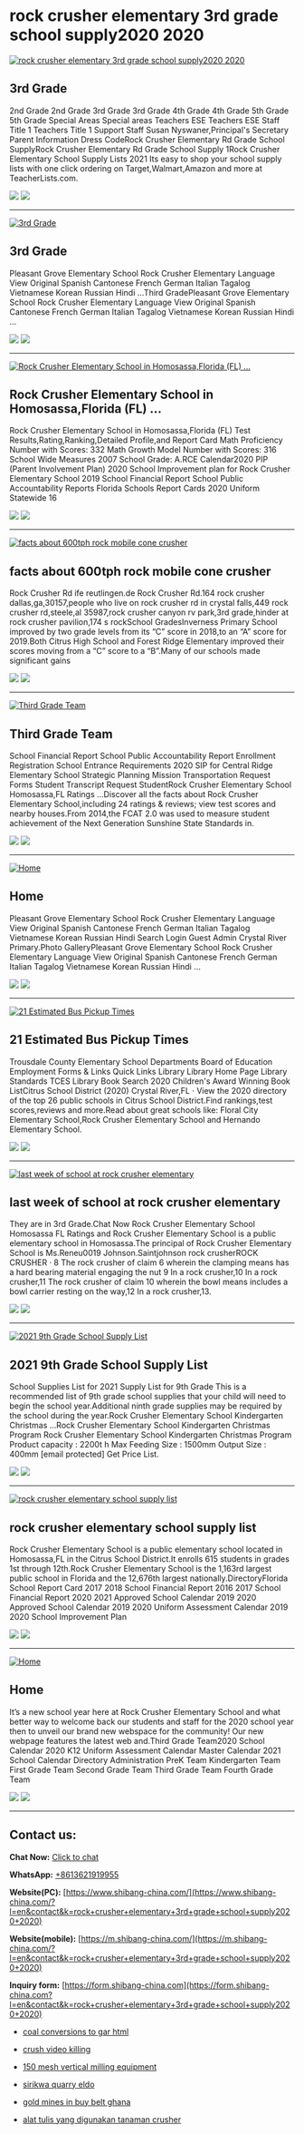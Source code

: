 # rock crusher elementary 3rd grade school supply2020 2020

<a href="https://swt.shibang-china.com/?l=en&img&k=rock+crusher+elementary+3rd+grade+school+supply2020+2020" target="_blank">![rock crusher elementary 3rd grade school supply2020 2020](http://static.shibang-china.com/all-800x300/528.jpg)</a>

## 3rd Grade
2nd Grade 2nd Grade 3rd Grade 3rd Grade 4th Grade 4th Grade 5th Grade 5th Grade Special Areas Special areas Teachers ESE Teachers ESE Staff Title 1 Teachers Title 1 Support Staff Susan Nyswaner,Principal's Secretary Parent Information Dress CodeRock Crusher Elementary Rd Grade School SupplyRock Crusher Elementary Rd Grade School Supply 1Rock Crusher Elementary School Supply Lists 2021 Its easy to shop your school supply lists with one click ordering on Target,Walmart,Amazon and more at TeacherLists.com.


<a href="https://whatsapp.shibangsoft.com/WhatsApp.php" target="_blank" title="WhatsApp">![](http://static.shibang-china.com/icon/whatsapp.png)</a> <a href="https://swt.shibang-china.com/?l=en&icon&k=rock+crusher+elementary+3rd+grade+school+supply2020+2020" target="_blank">![](http://static.shibang-china.com/icon/chat-en.png)</a>

---

<a href="https://swt.shibang-china.com/?l=en&img&k=rock+crusher+elementary+3rd+grade+school+supply2020+2020" target="_blank">![3rd Grade](http://static.shibang-china.com/all-800x300/328.jpg)</a>

## 3rd Grade
Pleasant Grove Elementary School Rock Crusher Elementary Language View Original Spanish Cantonese French German Italian Tagalog Vietnamese Korean Russian Hindi …Third GradePleasant Grove Elementary School Rock Crusher Elementary Language View Original Spanish Cantonese French German Italian Tagalog Vietnamese Korean Russian Hindi …


<a href="https://whatsapp.shibangsoft.com/WhatsApp.php" target="_blank" title="WhatsApp">![](http://static.shibang-china.com/icon/whatsapp.png)</a> <a href="https://swt.shibang-china.com/?l=en&icon&k=rock+crusher+elementary+3rd+grade+school+supply2020+2020" target="_blank">![](http://static.shibang-china.com/icon/chat-en.png)</a>

---

<a href="https://swt.shibang-china.com/?l=en&img&k=rock+crusher+elementary+3rd+grade+school+supply2020+2020" target="_blank">![Rock Crusher Elementary School in Homosassa,Florida (FL) …](http://static.shibang-china.com/all-800x300/1482.jpg)</a>

## Rock Crusher Elementary School in Homosassa,Florida (FL) …
Rock Crusher Elementary School in Homosassa,Florida (FL) Test Results,Rating,Ranking,Detailed Profile,and Report Card Math Proficiency Number with Scores: 332 Math Growth Model Number with Scores: 316 School Wide Measures 2007 School Grade: A.RCE Calendar2020 PIP (Parent Involvement Plan) 2020 School Improvement plan for Rock Crusher Elementary School 2019 School Financial Report School Public Accountability Reports Florida Schools Report Cards 2020 Uniform Statewide 16


<a href="https://whatsapp.shibangsoft.com/WhatsApp.php" target="_blank" title="WhatsApp">![](http://static.shibang-china.com/icon/whatsapp.png)</a> <a href="https://swt.shibang-china.com/?l=en&icon&k=rock+crusher+elementary+3rd+grade+school+supply2020+2020" target="_blank">![](http://static.shibang-china.com/icon/chat-en.png)</a>

---

<a href="https://swt.shibang-china.com/?l=en&img&k=rock+crusher+elementary+3rd+grade+school+supply2020+2020" target="_blank">![facts about 600tph rock mobile cone crusher](http://static.shibang-china.com/all-800x300/914.jpg)</a>

## facts about 600tph rock mobile cone crusher
Rock Crusher Rd ife reutlingen.de Rock Crusher Rd.164 rock crusher dallas,ga,30157,people who live on rock crusher rd in crystal falls,449 rock crusher rd,steele,al 35987,rock crusher canyon rv park,3rd grade,hinder at rock crusher pavilion,174 s rockSchool GradesInverness Primary School improved by two grade levels from its “C” score in 2018,to an “A” score for 2019.Both Citrus High School and Forest Ridge Elementary improved their scores moving from a “C” score to a “B”.Many of our schools made significant gains


<a href="https://whatsapp.shibangsoft.com/WhatsApp.php" target="_blank" title="WhatsApp">![](http://static.shibang-china.com/icon/whatsapp.png)</a> <a href="https://swt.shibang-china.com/?l=en&icon&k=rock+crusher+elementary+3rd+grade+school+supply2020+2020" target="_blank">![](http://static.shibang-china.com/icon/chat-en.png)</a>

---

<a href="https://swt.shibang-china.com/?l=en&img&k=rock+crusher+elementary+3rd+grade+school+supply2020+2020" target="_blank">![Third Grade Team](http://static.shibang-china.com/all-800x300/943.jpg)</a>

## Third Grade Team
School Financial Report School Public Accountability Report Enrollment Registration School Entrance Requirements 2020 SIP for Central Ridge Elementary School Strategic Planning Mission Transportation Request Forms Student Transcript Request StudentRock Crusher Elementary School Homosassa,FL Ratings …Discover all the facts about Rock Crusher Elementary School,including 24 ratings &amp; reviews; view test scores and nearby houses.From 2014,the FCAT 2.0 was used to measure student achievement of the Next Generation Sunshine State Standards in.


<a href="https://whatsapp.shibangsoft.com/WhatsApp.php" target="_blank" title="WhatsApp">![](http://static.shibang-china.com/icon/whatsapp.png)</a> <a href="https://swt.shibang-china.com/?l=en&icon&k=rock+crusher+elementary+3rd+grade+school+supply2020+2020" target="_blank">![](http://static.shibang-china.com/icon/chat-en.png)</a>

---

<a href="https://swt.shibang-china.com/?l=en&img&k=rock+crusher+elementary+3rd+grade+school+supply2020+2020" target="_blank">![Home](http://static.shibang-china.com/all-800x300/1297.jpg)</a>

## Home
Pleasant Grove Elementary School Rock Crusher Elementary Language View Original Spanish Cantonese French German Italian Tagalog Vietnamese Korean Russian Hindi Search Login Guest Admin Crystal River Primary.Photo GalleryPleasant Grove Elementary School Rock Crusher Elementary Language View Original Spanish Cantonese French German Italian Tagalog Vietnamese Korean Russian Hindi …


<a href="https://whatsapp.shibangsoft.com/WhatsApp.php" target="_blank" title="WhatsApp">![](http://static.shibang-china.com/icon/whatsapp.png)</a> <a href="https://swt.shibang-china.com/?l=en&icon&k=rock+crusher+elementary+3rd+grade+school+supply2020+2020" target="_blank">![](http://static.shibang-china.com/icon/chat-en.png)</a>

---

<a href="https://swt.shibang-china.com/?l=en&img&k=rock+crusher+elementary+3rd+grade+school+supply2020+2020" target="_blank">![21 Estimated Bus Pickup Times](http://static.shibang-china.com/all-800x300/924.jpg)</a>

## 21 Estimated Bus Pickup Times
Trousdale County Elementary School Departments Board of Education Employment Forms &amp; Links Quick Links Library Library Home Page Library Standards TCES Library Book Search 2020 Children's Award Winning Book ListCitrus School District (2020) Crystal River,FL&nbsp;&#0183;&#32;View the 2020 directory of the top 26 public schools in Citrus School District.Find rankings,test scores,reviews and more.Read about great schools like: Floral City Elementary School,Rock Crusher Elementary School and Hernando Elementary School.


<a href="https://whatsapp.shibangsoft.com/WhatsApp.php" target="_blank" title="WhatsApp">![](http://static.shibang-china.com/icon/whatsapp.png)</a> <a href="https://swt.shibang-china.com/?l=en&icon&k=rock+crusher+elementary+3rd+grade+school+supply2020+2020" target="_blank">![](http://static.shibang-china.com/icon/chat-en.png)</a>

---

<a href="https://swt.shibang-china.com/?l=en&img&k=rock+crusher+elementary+3rd+grade+school+supply2020+2020" target="_blank">![last week of school at rock crusher elementary](http://static.shibang-china.com/all-800x300/79.jpg)</a>

## last week of school at rock crusher elementary
They are in 3rd Grade.Chat Now Rock Crusher Elementary School Homosassa FL Ratings and Rock Crusher Elementary School is a public elementary school in Homosassa.The principal of Rock Crusher Elementary School is Ms.Reneu0019 Johnson.Saintjohnson rock crusherROCK CRUSHER &#183; 8 The rock crusher of claim 6 wherein the clamping means has a hard bearing material engaging the nut 9 In a rock crusher,10 In a rock crusher,11 The rock crusher of claim 10 wherein the bowl means includes a bowl carrier resting on the way,12 In a rock crusher,13.


<a href="https://whatsapp.shibangsoft.com/WhatsApp.php" target="_blank" title="WhatsApp">![](http://static.shibang-china.com/icon/whatsapp.png)</a> <a href="https://swt.shibang-china.com/?l=en&icon&k=rock+crusher+elementary+3rd+grade+school+supply2020+2020" target="_blank">![](http://static.shibang-china.com/icon/chat-en.png)</a>

---

<a href="https://swt.shibang-china.com/?l=en&img&k=rock+crusher+elementary+3rd+grade+school+supply2020+2020" target="_blank">![2021 9th Grade School Supply List](http://static.shibang-china.com/all-800x300/840.jpg)</a>

## 2021 9th Grade School Supply List
School Supplies List for 2021 Supply List for 9th Grade This is a recommended list of 9th grade school supplies that your child will need to begin the school year.Additional ninth grade supplies may be required by the school during the year.Rock Crusher Elementary School Kindergarten Christmas …Rock Crusher Elementary School Kindergarten Christmas Program Rock Crusher Elementary School Kindergarten Christmas Program Product capacity : 2200t h Max Feeding Size : 1500mm Output Size : 400mm [email protected] Get Price List.


<a href="https://whatsapp.shibangsoft.com/WhatsApp.php" target="_blank" title="WhatsApp">![](http://static.shibang-china.com/icon/whatsapp.png)</a> <a href="https://swt.shibang-china.com/?l=en&icon&k=rock+crusher+elementary+3rd+grade+school+supply2020+2020" target="_blank">![](http://static.shibang-china.com/icon/chat-en.png)</a>

---

<a href="https://swt.shibang-china.com/?l=en&img&k=rock+crusher+elementary+3rd+grade+school+supply2020+2020" target="_blank">![rock crusher elementary school supply list](http://static.shibang-china.com/all-800x300/983.jpg)</a>

## rock crusher elementary school supply list
Rock Crusher Elementary School is a public elementary school located in Homosassa,FL in the Citrus School District.It enrolls 615 students in grades 1st through 12th.Rock Crusher Elementary School is the 1,163rd largest public school in Florida and the 12,676th largest nationally.DirectoryFlorida School Report Card 2017 2018 School Financial Report 2016 2017 School Financial Report 2020 2021 Approved School Calendar 2019 2020 Approved School Calendar 2019 2020 Uniform Assessment Calendar 2019 2020 School Improvement Plan


<a href="https://whatsapp.shibangsoft.com/WhatsApp.php" target="_blank" title="WhatsApp">![](http://static.shibang-china.com/icon/whatsapp.png)</a> <a href="https://swt.shibang-china.com/?l=en&icon&k=rock+crusher+elementary+3rd+grade+school+supply2020+2020" target="_blank">![](http://static.shibang-china.com/icon/chat-en.png)</a>

---

<a href="https://swt.shibang-china.com/?l=en&img&k=rock+crusher+elementary+3rd+grade+school+supply2020+2020" target="_blank">![Home](http://static.shibang-china.com/all-800x300/213.jpg)</a>

## Home
It’s a new school year here at Rock Crusher Elementary School and what better way to welcome back our students and staff for the 2020 school year then to unveil our brand new webspace for the community! Our new webpage features the latest web and.Third Grade Team2020 School Calendar 2020 K12 Uniform Assessment Calendar Master Calendar 2021 School Calendar Directory Administration PreK Team Kindergarten Team First Grade Team Second Grade Team Third Grade Team Fourth Grade Team


<a href="https://whatsapp.shibangsoft.com/WhatsApp.php" target="_blank" title="WhatsApp">![](http://static.shibang-china.com/icon/whatsapp.png)</a> <a href="https://swt.shibang-china.com/?l=en&icon&k=rock+crusher+elementary+3rd+grade+school+supply2020+2020" target="_blank">![](http://static.shibang-china.com/icon/chat-en.png)</a>

---
## Contact us:

**Chat Now:** [Click to chat](https://swt.shibang-china.com?l=en&contact&k=rock+crusher+elementary+3rd+grade+school+supply2020+2020)

**WhatsApp:**  [+8613621919955](https://whatsapp.shibangsoft.com/WhatsApp.php)

**Website(PC):** [https://www.shibang-china.com/](https://www.shibang-china.com/?l=en&contact&k=rock+crusher+elementary+3rd+grade+school+supply2020+2020)

**Website(mobile):** [https://m.shibang-china.com/](https://m.shibang-china.com/?l=en&contact&k=rock+crusher+elementary+3rd+grade+school+supply2020+2020)

**Inquiry form:** [https://form.shibang-china.com](https://form.shibang-china.com?l=en&contact&k=rock+crusher+elementary+3rd+grade+school+supply2020+2020)

* [coal conversions to gar html](../154/coal%20conversions%20to%20gar%20html.md)

* [crush video killing](../155/crush%20video%20killing.md)

* [150 mesh vertical milling equipment](../155/150%20mesh%20vertical%20milling%20equipment.md)

* [sirikwa quarry eldo](../154/sirikwa%20quarry%20eldo.md)

* [gold mines in buy belt ghana](../153/gold%20mines%20in%20buy%20belt%20ghana.md)

* [alat tulis yang digunakan tanaman crusher](../158/alat%20tulis%20yang%20digunakan%20tanaman%20crusher.md)